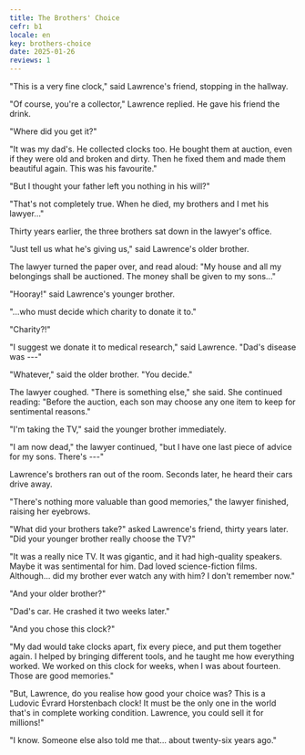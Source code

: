 ```yaml
---
title: The Brothers' Choice
cefr: b1
locale: en
key: brothers-choice
date: 2025-01-26
reviews: 1
---
```


"This is a very fine clock," said Lawrence's friend, stopping in the hallway.

"Of course, you're a collector," Lawrence replied. He gave his friend the drink.

"Where did you get it?"

"It was my dad's. He collected clocks too. He bought them at auction, even if they were old and broken and dirty. Then he fixed them and made them beautiful again. This was his favourite."

"But I thought your father left you nothing in his will?"

"That's not completely true. When he died, my brothers and I met his lawyer..."

Thirty years earlier, the three brothers sat down in the lawyer's office.

"Just tell us what he's giving us," said Lawrence's older brother.

The lawyer turned the paper over, and read aloud: "My house and all my belongings shall be auctioned. The money shall be given to my sons..."

"Hooray!" said Lawrence's younger brother.

"...who must decide which charity to donate it to."

"Charity?!"

"I suggest we donate it to medical research," said Lawrence. "Dad's disease was ---"

"Whatever," said the older brother. "You decide."

The lawyer coughed. "There is something else," she said. She continued reading: "Before the auction, each son may choose any one item to keep for sentimental reasons."

"I'm taking the TV," said the younger brother immediately.

"I am now dead," the lawyer continued, "but I have one last piece of advice for my sons. There's ---"

Lawrence's brothers ran out of the room. Seconds later, he heard their cars drive away.

"There's nothing more valuable than good memories," the lawyer finished, raising her eyebrows.

"What did your brothers take?" asked Lawrence's friend, thirty years later. "Did your younger brother really choose the TV?"

"It was a really nice TV. It was gigantic, and it had high-quality speakers. Maybe it was sentimental for him. Dad loved science-fiction films. Although... did my brother ever watch any with him? I don't remember now."

"And your older brother?"

"Dad's car. He crashed it two weeks later."

"And you chose this clock?"

"My dad would take clocks apart, fix every piece, and put them together again. I helped by bringing different tools, and he taught me how everything worked. We worked on this clock for weeks, when I was about fourteen. Those are good memories."

"But, Lawrence, do you realise how good your choice was? This is a Ludovic Évrard Horstenbach clock! It must be the only one in the world that's in complete working condition. Lawrence, you could sell it for millions!"

"I know. Someone else also told me that... about twenty-six years ago."